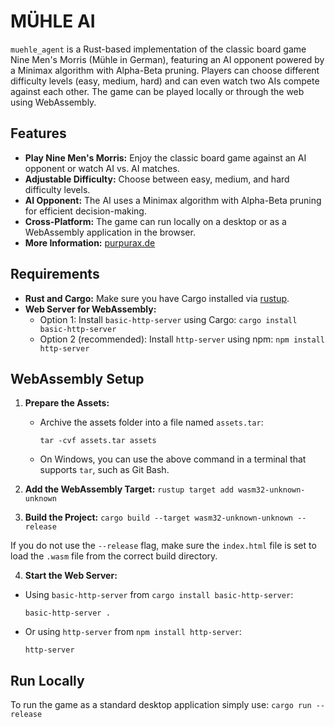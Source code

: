# MÜHLE AI

`muehle_agent` is a Rust-based implementation of the classic board game Nine Men's Morris (Mühle in German), featuring an AI opponent powered by a Minimax algorithm with Alpha-Beta pruning. Players can choose different difficulty levels (easy, medium, hard) and can even watch two AIs compete against each other. The game can be played locally or through the web using WebAssembly.

## Features

- **Play Nine Men's Morris:** Enjoy the classic board game against an AI opponent or watch AI vs. AI matches.
- **Adjustable Difficulty:** Choose between easy, medium, and hard difficulty levels.
- **AI Opponent:** The AI uses a Minimax algorithm with Alpha-Beta pruning for efficient decision-making.
- **Cross-Platform:** The game can run locally on a desktop or as a WebAssembly application in the browser.
- **More Information:** [purpurax.de](https://purpurax.de/muehle/)

## Requirements

- **Rust and Cargo:** Make sure you have Cargo installed via [rustup](https://rustup.rs/).
- **Web Server for WebAssembly:**
  - Option 1: Install `basic-http-server` using Cargo: `cargo install basic-http-server`
  - Option 2 (recommended): Install `http-server` using npm: `npm install http-server`

## WebAssembly Setup

1. **Prepare the Assets:**
   - Archive the assets folder into a file named `assets.tar`:
     ```
     tar -cvf assets.tar assets
     ```
   - On Windows, you can use the above command in a terminal that supports `tar`, such as Git Bash.

2. **Add the WebAssembly Target:**
```rustup target add wasm32-unknown-unknown```

3. **Build the Project:**
```cargo build --target wasm32-unknown-unknown --release```

If you do not use the `--release` flag, make sure the `index.html` file is set to load the `.wasm` file from the correct build directory.

4. **Start the Web Server:**
- Using `basic-http-server` from `cargo install basic-http-server`:
  ```
  basic-http-server .
  ```
- Or using `http-server` from `npm install http-server`:
  ```
  http-server
  ```

## Run Locally

To run the game as a standard desktop application simply use:
```cargo run --release```
